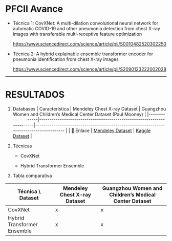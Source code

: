 # PFCII Avance

- Técnica 1: CovXNet: A multi-dilation convolutional neural network for automatic COVID-19 and other pneumonia detection from chest X-ray images with transferable multi-receptive feature optimization

    https://www.sciencedirect.com/science/article/pii/S0010482520302250

- Técnica 2: A hybrid explainable ensemble transformer encoder for pneumonia identification from chest X-ray images

    https://www.sciencedirect.com/science/article/pii/S2090123222002028

---

# RESULTADOS
1. Databases
| Característica     | Mendeley Chest X-ray Dataset                                          | Guangzhou Women and Children’s Medical Center Dataset (Paul Mooney)                       |
|--------------------|-----------------------------------------------------------------------|----------------------------------------------------------------------------------------   |
| 🔗 Enlace          | [Mendeley Dataset](https://data.mendeley.com/datasets/rscbjbr9sj/2)   | [Kaggle Dataset](https://www.kaggle.com/datasets/paultimothymooney/chest-xray-pneumonia)  |

2. Técnicas
    * CovXNet
      
    * Hybrid Transformer Ensemble
  
3. Tabla comparativa

| Técnica \ Dataset           | Mendeley Chest X-ray Dataset | Guangzhou Women and Children’s Medical Center Dataset |
|-----------------------------|------------------------------|-------------------------------------------------------|
| CovXNet                     | x                            | x                                                     |
| Hybrid Transformer Ensemble | x                            | x                                                     |

